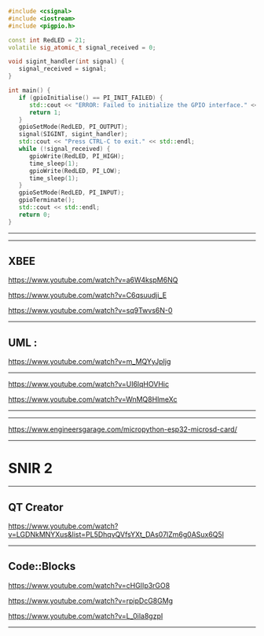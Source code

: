 ```cpp
#include <csignal>
#include <iostream>
#include <pigpio.h>

const int RedLED = 21;
volatile sig_atomic_t signal_received = 0;

void sigint_handler(int signal) {
   signal_received = signal;
}

int main() {
   if (gpioInitialise() == PI_INIT_FAILED) {
      std::cout << "ERROR: Failed to initialize the GPIO interface." << std::endl;
      return 1;
   }
   gpioSetMode(RedLED, PI_OUTPUT);
   signal(SIGINT, sigint_handler);
   std::cout << "Press CTRL-C to exit." << std::endl;
   while (!signal_received) {
      gpioWrite(RedLED, PI_HIGH);
      time_sleep(1);
      gpioWrite(RedLED, PI_LOW);
      time_sleep(1);
   }
   gpioSetMode(RedLED, PI_INPUT);
   gpioTerminate();
   std::cout << std::endl;
   return 0;
}
```

---
---



## XBEE

https://www.youtube.com/watch?v=a6W4kspM6NQ

https://www.youtube.com/watch?v=C6qsuudji_E

https://www.youtube.com/watch?v=sq9Twvs6N-0

___
## UML :

https://www.youtube.com/watch?v=m_MQYyJpIjg

---

https://www.youtube.com/watch?v=UI6lqHOVHic

https://www.youtube.com/watch?v=WnMQ8HlmeXc

---
---

https://www.engineersgarage.com/micropython-esp32-microsd-card/

---

# SNIR 2

---
## QT Creator

https://www.youtube.com/watch?v=LGDNkMNYXus&list=PL5DhqvQVfsYXt_DAs07lZm6g0ASux6Q5l

---

## Code::Blocks

https://www.youtube.com/watch?v=cHGIIp3rGO8

https://www.youtube.com/watch?v=rpipDcG8GMg

https://www.youtube.com/watch?v=L_0ila8gzpI

---
